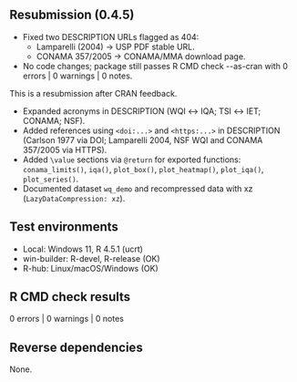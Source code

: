 ## Resubmission (0.4.5)

- Fixed two DESCRIPTION URLs flagged as 404:
  * Lamparelli (2004) -> USP PDF stable URL.
  * CONAMA 357/2005 -> CONAMA/MMA download page.
- No code changes; package still passes R CMD check --as-cran with 0 errors | 0 warnings | 0 notes.


This is a resubmission after CRAN feedback.

- Expanded acronyms in DESCRIPTION (WQI ↔ IQA; TSI ↔ IET; CONAMA; NSF).
- Added references using `<doi:...>` and `<https:...>` in DESCRIPTION (Carlson 1977 via DOI; Lamparelli 2004, NSF WQI and CONAMA 357/2005 via HTTPS).
- Added `\value` sections via `@return` for exported functions:
  `conama_limits()`, `iqa()`, `plot_box()`, `plot_heatmap()`, `plot_iqa()`, `plot_series()`.
- Documented dataset `wq_demo` and recompressed data with xz (`LazyDataCompression: xz`).

## Test environments
- Local: Windows 11, R 4.5.1 (ucrt)
- win-builder: R-devel, R-release (OK)
- R-hub: Linux/macOS/Windows (OK)

## R CMD check results
0 errors | 0 warnings | 0 notes

## Reverse dependencies
None.
